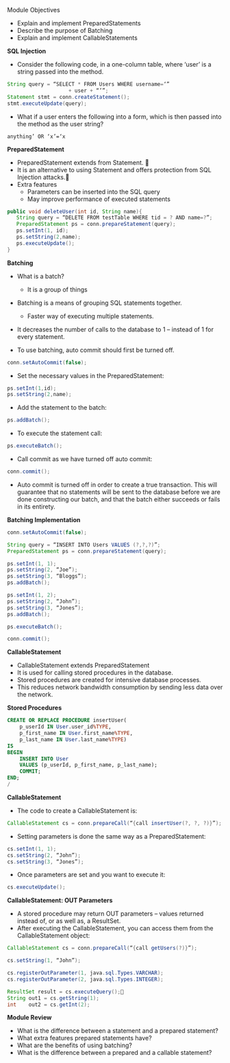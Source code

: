 Module Objectives

- Explain and implement PreparedStatements 
- Describe the purpose of Batching
- Explain and implement CallableStatements

**SQL Injection**

- Consider the following code, in a one-column table, where ‘user’ is a string passed into the method.

``` java
String query = “SELECT * FROM Users WHERE username=‘”
					+ user + “’”;
Statement stmt = conn.createStatement();
stmt.executeUpdate(query);
```

- What if a user enters the following into a form, which is then passed into the method as the user string?

``` 
anything’ OR ‘x’=‘x
```

**PreparedStatement**

- PreparedStatement extends from Statement. 
- It is an alternative to using Statement and offers protection from SQL Injection attacks.
- Extra features
  - Parameters can be inserted into the SQL query
  - May improve performance of executed statements

``` java
public void deleteUser(int id, String name){
   String query = “DELETE FROM testTable WHERE tid = ? AND name=?”;
   PreparedStatement ps = conn.prepareStatement(query);
   ps.setInt(1, id);
   ps.setString(2,name);
   ps.executeUpdate();
}
```

**Batching**

- What is a batch?
  - It is a group of things

- Batching is a means of grouping SQL statements together.
  - Faster way of executing multiple statements.

- It decreases the number of calls to the database to 1 – instead of 1 for every statement.

- To use batching, auto commit should first be turned off.

``` java
conn.setAutoCommit(false);
```

- Set the necessary values in the PreparedStatement:

``` java
ps.setInt(1,id); 
ps.setString(2,name);
```

- Add the statement to the batch:

``` java
ps.addBatch();
```

- To execute the statement call:

``` java
ps.executeBatch();
```

- Call commit as we have turned off auto commit:

``` java
conn.commit();
```

- Auto commit is turned off in order to create a true transaction. This will guarantee that no statements will be sent to the database before we are done constructing our batch, and that the batch either succeeds or fails in its entirety.

**Batching Implementation**

``` java
conn.setAutoCommit(false);

String query = “INSERT INTO Users VALUES (?,?,?)”;
PreparedStatement ps = conn.prepareStatement(query);

ps.setInt(1, 1);
ps.setString(2, “Joe”);
ps.setString(3, “Bloggs”);
ps.addBatch(); 

ps.setInt(1, 2);
ps.setString(2, “John”);
ps.setString(3, “Jones”);
ps.addBatch();

ps.executeBatch();

conn.commit();
```

**CallableStatement**

- CallableStatement extends PreparedStatement
- It is used for calling stored procedures in the database.
- Stored procedures are created for intensive database processes.
- This reduces network bandwidth consumption by sending less data over the network.

**Stored Procedures**

``` sql
CREATE OR REPLACE PROCEDURE insertUser(
    p_userId IN User.user_id%TYPE,
    p_first_name IN User.first_name%TYPE,
    p_last_name IN User.last_name%TYPE)
IS
BEGIN
    INSERT INTO User
    VALUES (p_userId, p_first_name, p_last_name);
    COMMIT;
END;
/
```

**CallableStatement**

- The code to create a CallableStatement is:

``` java
CallableStatement cs = conn.prepareCall(“{call insertUser(?, ?, ?)}”);
```

- Setting parameters is done the same way as a PreparedStatement:

``` java
cs.setInt(1, 1);
cs.setString(2, “John”);
cs.setString(3, “Jones”);
```

- Once parameters are set and you want to execute it:

``` java
cs.executeUpdate();
```

**CallableStatement: OUT Parameters**

- A stored procedure may return OUT parameters – values returned instead of, or as well as, a ResultSet.
- After executing the CallableStatement, you can access them from the CallableStatement object:

``` java
CallableStatement cs = conn.prepareCall(“{call getUsers(?)}”);

cs.setString(1, “John”);

cs.registerOutParameter(1, java.sql.Types.VARCHAR);
cs.registerOutParameter(2, java.sql.Types.INTEGER);

ResultSet result = cs.executeQuery();
String out1 = cs.getString(1);
int    out2 = cs.getInt(2);
```

**Module Review**

- What is the difference between a statement and a prepared statement?
- What extra features prepared statements have?
- What are the benefits of using batching?
- What is the difference between a prepared and a callable statement?





